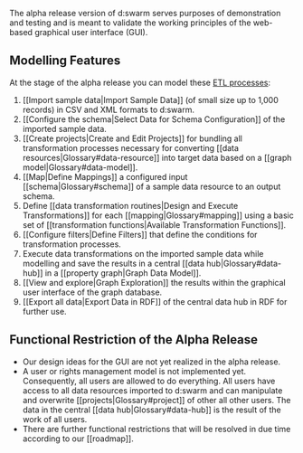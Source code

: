 The alpha release version of d:swarm serves purposes of demonstration and testing and is meant to validate the working principles of the web-based graphical user interface (GUI).

## Modelling Features

At the stage of the alpha release you can model these [ETL processes](http://en.wikipedia.org/wiki/Extract,_transform,_load):

1. [[Import sample data|Import Sample Data]] (of small size up to 1,000 records) in CSV and XML formats to d:swarm.
2. [[Configure the schema|Select Data for Schema Configuration]] of the imported sample data.
3. [[Create projects|Create and Edit Projects]] for bundling all transformation processes necessary for converting [[data resources|Glossary#data-resource]] into target data based on a [[graph model|Glossary#data-model]].
4. [[Map|Define Mappings]] a configured input [[schema|Glossary#schema]] of a sample data resource to an output schema.
5. Define [[data transformation routines|Design and Execute Transformations]] for each [[mapping|Glossary#mapping]] using a basic set of [[transformation functions|Available Transformation Functions]].
6. [[Configure filters|Define Filters]] that define the conditions for transformation processes.
7. Execute data transformations on the imported sample data while modelling and save the results in a central [[data hub|Glossary#data-hub]] in a [[property graph|Graph Data Model]].
8. [[View and explore|Graph Exploration]] the results within the graphical user interface of the graph database.
9. [[Export all data|Export Data in RDF]] of the central data hub in RDF for further use.

## Functional Restriction of the Alpha Release

* Our design ideas for the GUI are not yet realized in the alpha release.
* A user or rights management model is not implemented yet. Consequently, all users are allowed to do everything. All users have access to all data resources imported to d:swarm and can manipulate and overwrite [[projects|Glossary#project]] of other all other users. The data in the central [[data hub|Glossary#data-hub]] is the result of the work of all users.
* There are further functional restrictions that will be resolved in due time according to our [[roadmap]].